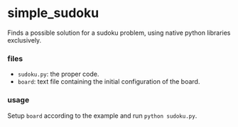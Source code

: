 # simple_sudoku

Finds a possible solution for a sudoku problem, using native python libraries exclusively.

### files
- `sudoku.py`: the proper code.
- `board`: text file containing the initial configuration of the board.

### usage
Setup `board` according to the example and run `python sudoku.py`.
